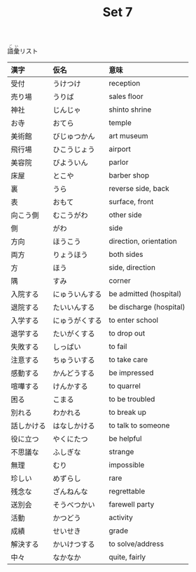 ﻿---
layout: default
title: Set 7
parent: N4 Vocabulary List
grand_parent: <ruby>語彙<rt>ごい</rt></ruby> Vocabulary
nav_order: 7
---

<ruby>語彙<rt>ごい</rt></ruby>リスト

| 漢字       | 仮名           | 意味                    |
|:---------- |:-------------- |:----------------------- |
| 受付       | うけつけ       | reception               |
| 売り場     | うりば         | sales floor             |
| 神社       | じんじゃ       | shinto shrine           |
| お寺       | おてら         | temple                  |
| 美術館     | びじゅつかん   | art museum              |
| 飛行場     | ひこうじょう   | airport                 |
| 美容院     | びよういん     | parlor                  |
| 床屋       | とこや         | barber shop             |
| 裏         | うら           | reverse side, back      |
| 表         | おもて         | surface, front          |
| 向こう側   | むこうがわ     | other side              |
| 側         | がわ           | side                    |
| 方向       | ほうこう       | direction, orientation  |
| 両方       | りょうほう     | both sides              |
| 方         | ほう           | side, direction         |
| 隅         | すみ           | corner                  |
| 入院する   | にゅういんする | be admitted (hospital)  |
| 退院する   | たいいんする   | be discharge (hospital) |
| 入学する   | にゅうがくする | to enter school         |
| 退学する   | たいがくする   | to drop out             |
| 失敗する   | しっぱい       | to fail                 |
| 注意する   | ちゅういする   | to take care            |
| 感動する   | かんどうする   | be impressed            |
| 喧嘩する   | けんかする     | to quarrel              |
| 困る       | こまる         | to be troubled          |
| 別れる     | わかれる       | to break up             |
| 話しかける | はなしかける   | to talk to someone      |
| 役に立つ   | やくにたつ     | be helpful              |
| 不思議な   | ふしぎな       | strange                 |
| 無理       | むり           | impossible              |
| 珍しい     | めずらし       | rare                    |
| 残念な     | ざんねんな     | regrettable             |
| 送別会     | そうべつかい   | farewell party          |
| 活動       | かつどう       | activity                |
| 成績       | せいせき       | grade                   |
| 解決する   | かいけつする   | to solve/address        |
| 中々       | なかなか       | quite, fairly           |
